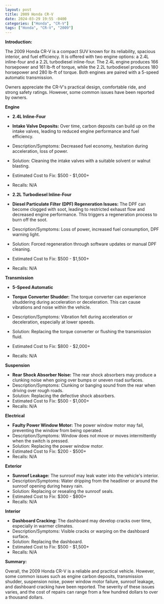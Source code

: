 ```yaml
---
layout: post
title: 2009 Honda CR-V
date: 2024-03-29 19:55 -0400
categories: ["Honda", "CR-V"]
tags: ["Honda", "CR-V", "2009"]
---
```

**Introduction:**

The 2009 Honda CR-V is a compact SUV known for its reliability, spacious interior, and fuel efficiency. It is offered with two engine options: a 2.4L inline-four and a 2.2L turbodiesel inline-four. The 2.4L engine produces 166 horsepower and 161 lb-ft of torque, while the 2.2L turbodiesel produces 180 horsepower and 280 lb-ft of torque. Both engines are paired with a 5-speed automatic transmission.

Owners appreciate the CR-V's practical design, comfortable ride, and strong safety ratings. However, some common issues have been reported by owners.

**Engine**

* **2.4L Inline-Four**

* **Intake Valve Deposits:** Over time, carbon deposits can build up on the intake valves, leading to reduced engine performance and fuel efficiency.
* Description/Symptoms: Decreased fuel economy, hesitation during acceleration, loss of power.
* Solution: Cleaning the intake valves with a suitable solvent or walnut blasting.
* Estimated Cost to Fix: $500 - $1,000+
* Recalls: N/A

* **2.2L Turbodiesel Inline-Four**

* **Diesel Particulate Filter (DPF) Regeneration Issues:** The DPF can become clogged with soot, leading to restricted exhaust flow and decreased engine performance. This triggers a regeneration process to burn off the soot.
* Description/Symptoms: Loss of power, increased fuel consumption, DPF warning light.
* Solution: Forced regeneration through software updates or manual DPF cleaning.
* Estimated Cost to Fix: $500 - $1,500+
* Recalls: N/A

**Transmission**

* **5-Speed Automatic**

* **Torque Converter Shudder:** The torque converter can experience shuddering during acceleration or deceleration. This can cause vibrations and noise within the vehicle.
* Description/Symptoms: Vibration felt during acceleration or deceleration, especially at lower speeds.
* Solution: Replacing the torque converter or flushing the transmission fluid.
* Estimated Cost to Fix: $800 - $2,000+
* Recalls: N/A

**Suspension**

* **Rear Shock Absorber Noise:** The rear shock absorbers may produce a clunking noise when going over bumps or uneven road surfaces.
* Description/Symptoms: Clunking or banging sound from the rear when driving over rough roads.
* Solution: Replacing the defective shock absorbers.
* Estimated Cost to Fix: $500 - $1,000+
* Recalls: N/A

**Electrical**

* **Faulty Power Window Motor:** The power window motor may fail, preventing the window from being operated.
* Description/Symptoms: Window does not move or moves intermittently when the switch is pressed.
* Solution: Replacing the power window motor.
* Estimated Cost to Fix: $200 - $500+
* Recalls: N/A

**Exterior**

* **Sunroof Leakage:** The sunroof may leak water into the vehicle's interior.
* Description/Symptoms: Water dripping from the headliner or around the sunroof opening during heavy rain.
* Solution: Replacing or resealing the sunroof seals.
* Estimated Cost to Fix: $300 - $800+
* Recalls: N/A

**Interior**

* **Dashboard Cracking:** The dashboard may develop cracks over time, especially in warmer climates.
* Description/Symptoms: Visible cracks or warping on the dashboard surface.
* Solution: Replacing the dashboard.
* Estimated Cost to Fix: $500 - $1,500+
* Recalls: N/A

**Summary:**

Overall, the 2009 Honda CR-V is a reliable and practical vehicle. However, some common issues such as engine carbon deposits, transmission shudder, suspension noise, power window motor failure, sunroof leakage, and dashboard cracking have been reported. The severity of these issues varies, and the cost of repairs can range from a few hundred dollars to over a thousand dollars.
